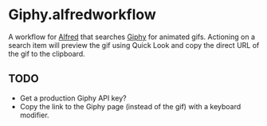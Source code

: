 # Giphy.alfredworkflow

A workflow for [Alfred][alfred] that searches [Giphy][giphy] for animated gifs.
Actioning on a search item will preview the gif using Quick Look and copy the
direct URL of the gif to the clipboard.

[alfred]: https://www.alfredapp.com/
[giphy]: http://giphy.com/

## TODO

- Get a production Giphy API key?
- Copy the link to the Giphy page (instead of the gif) with a keyboard
  modifier.
